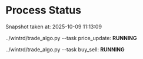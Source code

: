 # Process Status

Snapshot taken at: 2025-10-09 11:13:09

../wintrd/trade_algo.py --task price_update: **RUNNING**

../wintrd/trade_algo.py --task buy_sell: **RUNNING**

